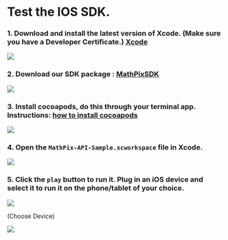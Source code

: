# Test the IOS SDK.

### 1. Download and install the latest version of Xcode. (Make sure you have a Developer Certificate.)   [Xcode](https://developer.apple.com/xcode/downloads/)

![](https://cloud.githubusercontent.com/assets/10217513/22681651/537455aa-ed49-11e6-8467-463c0e42c0c3.png)

### 2. Download our SDK package : [MathPixSDK](https://github.com/Mathpix/ios-sample)

![](https://cloud.githubusercontent.com/assets/10217513/22681654/5a2c8c28-ed49-11e6-8777-12e919d72484.png)

### 3. Install cocoapods, do this through your terminal app. Instructions: [how to install cocoapods](http://stackoverflow.com/questions/20755044/how-to-install-cocoa-pods)

![](https://cloud.githubusercontent.com/assets/10217513/22681640/4565c322-ed49-11e6-9cee-e48a2e25834e.png)

### 4. Open the `MathPix-API-Sample.xcworkspace` file in Xcode.

![](https://cloud.githubusercontent.com/assets/10217513/22681636/3dfcc252-ed49-11e6-8cef-01e601a9b819.png)

### 5. Click the `play` button to run it. Plug in an iOS device and select it to run it on the phone/tablet of your choice.

![](https://cloud.githubusercontent.com/assets/10217513/22681629/36cc317a-ed49-11e6-840c-5e6b33f21ecd.png)

(Choose Device)

![](https://cloud.githubusercontent.com/assets/10217513/22681646/4c001598-ed49-11e6-916c-80c2aceaba6b.png)
